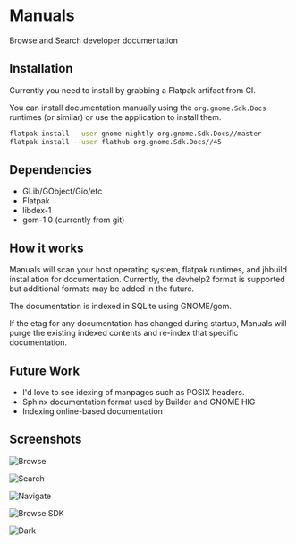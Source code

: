 # Manuals

Browse and Search developer documentation

## Installation

Currently you need to install by grabbing a Flatpak artifact from CI.

You can install documentation manually using the `org.gnome.Sdk.Docs`
runtimes (or similar) or use the application to install them.

```sh
flatpak install --user gnome-nightly org.gnome.Sdk.Docs//master
flatpak install --user flathub org.gnome.Sdk.Docs//45
```

## Dependencies

 * GLib/GObject/Gio/etc
 * Flatpak
 * libdex-1
 * gom-1.0 (currently from git)

## How it works

Manuals will scan your host operating system, flatpak runtimes, and jhbuild
installation for documentation. Currently, the devhelp2 format is supported
but additional formats may be added in the future.

The documentation is indexed in SQLite using GNOME/gom.

If the etag for any documentation has changed during startup, Manuals will
purge the existing indexed contents and re-index that specific documentation.

## Future Work

 * I'd love to see idexing of manpages such as POSIX headers.
 * Sphinx documentation format used by Builder and GNOME HIG
 * Indexing online-based documentation

## Screenshots

![Browse](https://gitlab.gnome.org/chergert/manuals/-/raw/main/data/screenshots/browse.png)

![Search](https://gitlab.gnome.org/chergert/manuals/-/raw/main/data/screenshots/search.png)

![Navigate](https://gitlab.gnome.org/chergert/manuals/-/raw/main/data/screenshots/navigate.png)

![Browse SDK](https://gitlab.gnome.org/chergert/manuals/-/raw/main/data/screenshots/browse-sdk.png)

![Dark](https://gitlab.gnome.org/chergert/manuals/-/raw/main/data/screenshots/dark.png)
